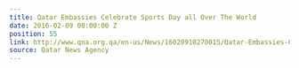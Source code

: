 ```yaml
---
title: Qatar Embassies Celebrate Sports Day all Over The World
date: 2016-02-09 00:00:00 Z
position: 55
link: http://www.qna.org.qa/en-us/News/16020910270015/Qatar-Embassies-Celebrate-Sports-Day-all-Over-The-World
source: Qatar News Agency
---
```


